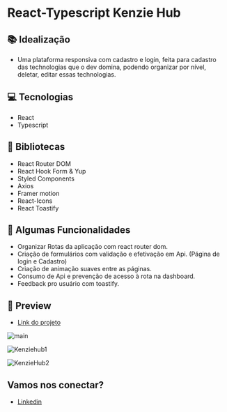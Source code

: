 # React-Typescript Kenzie Hub

## 📚 Idealização 
- Uma plataforma responsiva com cadastro e login, feita para cadastro das technologias que o dev domina, podendo organizar por nível, deletar, editar essas technologias.

## 💻 Tecnologias
- React
- Typescript

## 🔮 Bibliotecas

- React Router DOM
- React Hook Form & Yup
- Styled Components
- Axios 
- Framer motion
- React-Icons
- React Toastify
 
## 🔆 Algumas Funcionalidades
- Organizar Rotas da aplicação com react router dom.
- Criação de formulários com validação e efetivação em Api. (Página de login e Cadastro)
- Criação de animação suaves entre as páginas.
- Consumo de Api e prevenção de acesso à rota na dashboard.
- Feedback pro usuário com toastify.

## 📱 Preview 

- <a href="https://react-entrega-kenzie-hub-felipe-grondek-84yrfjc4s.vercel.app/">Link do projeto</a>

![main](https://github.com/Felipe-Grondek/readme-images/blob/master/kenziehub-dashboard.png?raw=true)

![Kenziehub1](https://github.com/Felipe-Grondek/readme-images/blob/master/kenziehub-login.png?raw=true)

![KenzieHub2](https://github.com/Felipe-Grondek/readme-images/blob/master/kenziehub-register.png?raw=true)

## Vamos nos conectar?
- [Linkedin](https://www.linkedin.com/in/felipegrondek/)
